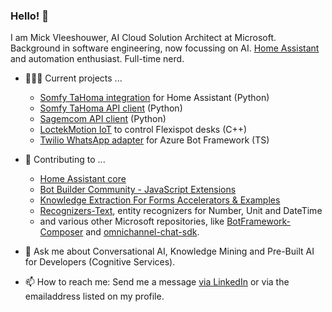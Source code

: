 ### Hello! 👋

I am Mick Vleeshouwer, AI Cloud Solution Architect at Microsoft. Background in software engineering, now focussing on AI. [Home Assistant](https://www.home-assistant.io/) and automation enthusiast. Full-time nerd.

- 👨🏼‍💻 Current projects ...
  - [Somfy TaHoma integration](https://github.com/iMicknl/ha-tahoma) for Home Assistant (Python)
  - [Somfy TaHoma API client](https://github.com/iMicknl/python-tahoma-api) (Python)
  - [Sagemcom API client](https://github.com/imicknl/python-sagemcom-api) (Python)
  - [LoctekMotion IoT](https://github.com/iMicknl/LoctekMotion_IoT) to control Flexispot desks (C++)
  - [Twilio WhatsApp adapter](https://github.com/BotBuilderCommunity/botbuilder-community-js/blob/master/libraries/botbuilder-adapter-twilio-whatsapp/README.md) for Azure Bot Framework (TS)
  
- 👯 Contributing to ...
  - [Home Assistant core](https://github.com/home-assistant/core)
  - [Bot Builder Community - JavaScript Extensions](https://github.com/BotBuilderCommunity/botbuilder-community-js)
  - [Knowledge Extraction For Forms Accelerators & Examples](https://github.com/microsoft/knowledge-extraction-recipes-forms)
  - [Recognizers-Text](https://github.com/microsoft/Recognizers-Text), entity recognizers for Number, Unit and DateTime
  - and various other Microsoft repositories, like [BotFramework-Composer](https://github.com/microsoft/BotFramework-Composer) and [omnichannel-chat-sdk](https://github.com/microsoft/omnichannel-chat-sdk).

- 💬 Ask me about Conversational AI, Knowledge Mining and Pre-Built AI for Developers (Cognitive Services).

- 📫 How to reach me: Send me a message [via LinkedIn](https://www.linkedin.com/in/imick/) or via the emailaddress listed on my profile.
